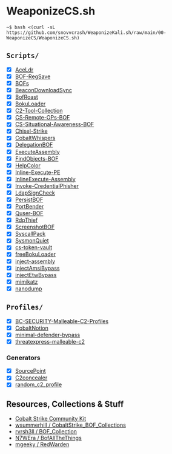 WeaponizeCS.sh
==========

```console
~$ bash <(curl -sL https://github.com/snovvcrash/WeaponizeKali.sh/raw/main/00-WeaponizeCS/WeaponizeCS.sh)
```

## `Scripts/`

- [x] [AceLdr](https://github.com/kyleavery/AceLdr)
- [x] [BOF-RegSave](https://github.com/EncodeGroup/BOF-RegSave)
- [x] [BOFs](https://github.com/ajpc500/BOFs)
- [x] [BeaconDownloadSync](https://github.com/EspressoCake/BeaconDownloadSync)
- [x] [BofRoast](https://github.com/cube0x0/BofRoast)
- [x] [BokuLoader](https://github.com/boku7/BokuLoader)
- [x] [C2-Tool-Collection](https://github.com/outflanknl/C2-Tool-Collection)
- [x] [CS-Remote-OPs-BOF](https://github.com/trustedsec/CS-Remote-OPs-BOF)
- [x] [CS-Situational-Awareness-BOF](https://github.com/trustedsec/CS-Situational-Awareness-BOF)
- [x] [Chisel-Strike](https://github.com/m3rcer/Chisel-Strike)
- [x] [CobaltWhispers](https://github.com/NVISOsecurity/CobaltWhispers)
- [x] [DelegationBOF](https://github.com/IcebreakerSecurity/DelegationBOF)
- [x] [ExecuteAssembly](https://github.com/med0x2e/ExecuteAssembly)
- [x] [FindObjects-BOF](https://github.com/outflanknl/FindObjects-BOF)
- [x] [HelpColor](https://github.com/outflanknl/HelpColor)
- [x] [Inline-Execute-PE](https://github.com/Octoberfest7/Inline-Execute-PE)
- [x] [InlineExecute-Assembly](https://github.com/anthemtotheego/InlineExecute-Assembly)
- [x] [Invoke-CredentialPhisher](https://github.com/fox-it/Invoke-CredentialPhisher)
- [x] [LdapSignCheck](https://github.com/cube0x0/LdapSignCheck/tree/main/BofLdapSignCheck)
- [x] [PersistBOF](https://github.com/IcebreakerSecurity/PersistBOF)
- [x] [PortBender](https://github.com/praetorian-inc/PortBender)
- [x] [Quser-BOF](https://github.com/netero1010/Quser-BOF)
- [x] [RdpThief](https://github.com/0x09AL/RdpThief)
- [x] [ScreenshotBOF](https://github.com/CodeXTF2/ScreenshotBOF)
- [x] [SyscallPack](https://github.com/cube0x0/SyscallPack)
- [x] [SysmonQuiet](https://github.com/ScriptIdiot/SysmonQuiet)
- [x] [cs-token-vault](https://github.com/Henkru/cs-token-vault)
- [x] [freeBokuLoader](https://github.com/S4ntiagoP/freeBokuLoader)
- [x] [inject-assembly](https://github.com/kyleavery/inject-assembly)
- [x] [injectAmsiBypass](https://github.com/boku7/injectAmsiBypass)
- [x] [injectEtwBypass](https://github.com/boku7/injectEtwBypass)
- [x] [mimikatz](https://gist.github.com/tothi/2809d548f7407de781892c4f840fdee1)
- [x] [nanodump](https://github.com/helpsystems/nanodump)

## `Profiles/`

- [X] [BC-SECURITY-Malleable-C2-Profiles](https://github.com/BC-SECURITY/Malleable-C2-Profiles)
- [x] [CobaltNotion](https://github.com/HuskyHacks/CobaltNotion)
- [X] [minimal-defender-bypass](https://gist.github.com/tothi/8abd2de8f4948af57aa2d027f9e59efe)
- [X] [threatexpress-malleable-c2](https://github.com/threatexpress/malleable-c2)

### Generators

- [x] [SourcePoint](https://github.com/Tylous/SourcePoint)
- [x] [C2concealer](https://github.com/FortyNorthSecurity/C2concealer)
- [x] [random_c2_profile](https://github.com/threatexpress/random_c2_profile)

## Resources, Collections & Stuff

- [Cobalt Strike Community Kit](https://cobalt-strike.github.io/community_kit/)
- [wsummerhill / CobaltStrike_BOF_Collections](https://github.com/wsummerhill/CobaltStrike_BOF_Collections)
- [rvrsh3ll / BOF_Collection](https://github.com/rvrsh3ll/BOF_Collection)
- [N7WEra / BofAllTheThings](https://github.com/N7WEra/BofAllTheThings)
- [mgeeky / RedWarden](https://github.com/mgeeky/RedWarden)
